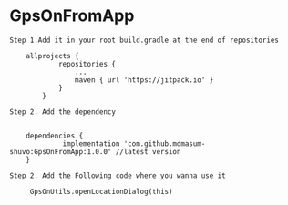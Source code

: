 # GpsOnFromApp

	Step 1.Add it in your root build.gradle at the end of repositories

        allprojects {
                repositories {
                    ...
                    maven { url 'https://jitpack.io' }
                }
            }

    Step 2. Add the dependency


    	dependencies {
    	         implementation 'com.github.mdmasum-shuvo:GpsOnFromApp:1.0.0' //latest version
    	}

    Step 2. Add the Following code where you wanna use it
    
         GpsOnUtils.openLocationDialog(this)



